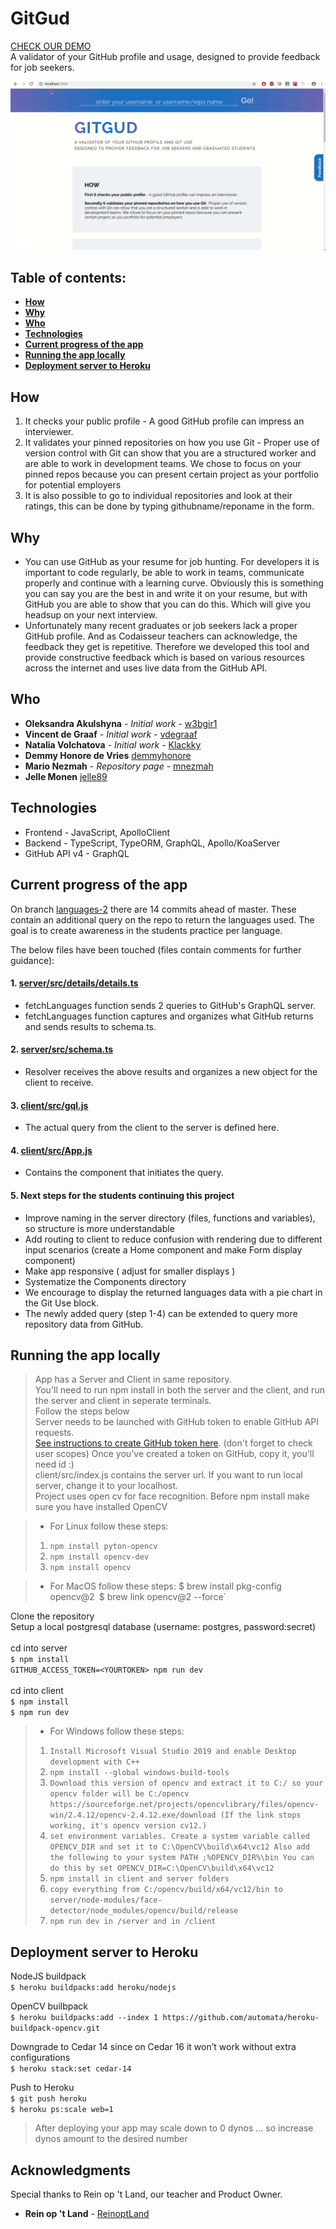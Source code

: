 # GitGud

[CHECK OUR DEMO](https://gitgud.netlify.com/) <br>
A validator of your GitHub profile and usage, designed to provide feedback for job seekers. <br>

![](https://github.com/Official-Codaisseur-Graduate/git-gud/blob/master/demo.gif)

## Table of contents:

* **[How](#how)**
* **[Why](#why)**
* **[Who](#who)**
* **[Technologies](#technologies)**
* **[Current progress of the app](#current-progress-of-the-app)**
* **[Running the app locally](#running-the-app-locally)**
* **[Deployment server to Heroku](#deployment-server-to-heroku)**

## How

1. It checks your public profile - A good GitHub profile can impress an interviewer.
2. It validates your pinned repositories on how you use Git - Proper use of version control with Git can show that you are a structured worker and are able to work in development teams. We chose to focus on your pinned repos because you can present certain project as your portfolio for potential employers
3. It is also possible to go to individual repositories and look at their ratings, this can be done by typing githubname/reponame in the form. 

## Why

* You can use GitHub as your resume for job hunting. For developers it is important to code regularly, be able to work in teams, communicate properly and continue with a learning curve. Obviously this is something you can say you are the best in and write it on your resume, but with GitHub you are able to show that you can do this. Which will give you headsup on your next interview.
* Unfortunately many recent graduates or job seekers lack a proper GitHub profile. And as Codaisseur teachers can acknowledge, the feedback they get is repetitive. Therefore we developed this tool and provide constructive feedback which is based on various resources across the internet and uses live data from the GitHub API.

## Who

* **Oleksandra Akulshyna** - *Initial work* - [w3bgir1](https://github.com/w3bgir1)
* **Vincent de Graaf** - *Initial work* - [vdegraaf](https://github.com/vdegraaf)
* **Natalia Volchatova** - *Initial work* - [Klackky](https://github.com/Klackky)
* **Demmy Honore de Vries**    [demmyhonore](https://github.com/demmyhonore)
* **Mario Nezmah** - *Repository page* -  [mnezmah](https://github.com/mnezmah)
* **Jelle Monen**    [jelle89](https://github.com/jelle89)

## Technologies

* Frontend - JavaScript, ApolloClient <br>
* Backend - TypeScript, TypeORM,  GraphQL, Apollo/KoaServer <br>
* GitHub API v4 - GraphQL <br>

## Current progress of the app

On branch [languages-2](https://github.com/Official-Codaisseur-Graduate/git-gud/tree/languages-2) there are 14 commits ahead of master. These contain an additional query on the repo to return the languages used. The goal is to create awareness in the students practice per language.

The below files have been touched (files contain comments for further guidance):

#### 1. [server/src/details/details.ts](https://github.com/Official-Codaisseur-Graduate/git-gud/blob/languages-2/server/src/details/details.ts)

* fetchLanguages function sends 2 queries to GitHub's GraphQL server.
* fetchLanguages function captures and organizes what GitHub returns and sends results to schema.ts. 

#### 2. [server/src/schema.ts](https://github.com/Official-Codaisseur-Graduate/git-gud/blob/languages-2/server/src/schema.ts)

* Resolver receives the above results and organizes a new object for the client to receive.

#### 3. [client/src/gql.js](https://github.com/Official-Codaisseur-Graduate/git-gud/blob/languages-2/client/src/gql.js)

* The actual query from the client to the server is defined here.

#### 4. [client/src/App.js](https://github.com/Official-Codaisseur-Graduate/git-gud/blob/languages-2/client/src/App.js)

* Contains the component that initiates the query.

#### 5. Next steps for the students continuing this project

* Improve naming in the server directory (files, functions and variables), so structure is more understandable
* Add routing to client to reduce confusion with rendering due to different input scenarios (create a Home component and make Form display component)
* Make app responsive ( adjust for smaller displays )
* Systematize the Components directory
* We encourage to display the returned languages data with a pie chart in the Git Use block.
* The newly added query (step 1-4) can be extended to query more repository data from GitHub.

## Running the app locally
> App has a Server and  Client in same repository.<br>
You'll need to run npm install in both the server and the client, and run the server and client in seperate terminals.<br> Follow the steps below <br>
> Server needs to be launched with GitHub token to enable GitHub API requests. <br>
> [See instructions to create GitHub token here](https://help.github.com/en/articles/creating-a-personal-access-token-for-the-command-line). (don't forget to check user scopes)
Once you've created a token on GitHub, copy it, you'll need id :) <br>
> client/src/index.js contains the server url. 
> If you want to run local server, change it to your localhost.<br>
> Project uses open cv for face recognition. 
> Before npm install make sure you have installed OpenCV

> * For Linux follow these steps:
> 1. `npm install pyton-opencv` 
> 2. `npm install opencv-dev` 
> 3. `npm install opencv` <br>

> * For MacOS follow these steps:
> $ brew install pkg-config opencv@2`
>`$ brew link opencv@2 --force` 

Clone the repository <br>
Setup a local postgresql database (username: postgres, password:secret)<br>
<br>
cd into server <br>
 `$ npm install` <br> 
 `GITHUB_ACCESS_TOKEN=<YOURTOKEN> npm run dev` <br>
 <br>
cd into client <br>
 `$ npm install` <br>
 `$ npm run dev` <br>


> * For Windows follow these steps:
> 1. `Install Microsoft Visual Studio 2019 and enable Desktop development with C++` 
> 2. `npm install --global windows-build-tools` 
> 3. `Download this version of opencv and extract it to C:/ so your opencv folder will be C:/opencv
https://sourceforge.net/projects/opencvlibrary/files/opencv-win/2.4.12/opencv-2.4.12.exe/download
(If the link stops working, it's opencv version cv12.)`
> 4. `set environment variables. Create a system variable called OPENCV_DIR and set it to C:\OpenCV\build\x64\vc12
Also add the following to your system PATH ;%OPENCV_DIR%\bin
You can do this by set OPENCV_DIR=C:\OpenCV\build\x64\vc12`
> 5. `npm install in client and server folders`
> 6. `copy everything from C:/opencv/build/x64/vc12/bin to server/node-modules/face-detector/node_modules/opencv/build/release`
> 7. `npm run dev in /server and in /client`<br>


## Deployment server to Heroku

NodeJS buildpack <br>
 `$ heroku buildpacks:add heroku/nodejs` <br>

OpenCV builbpack <br>
 `$ heroku buildpacks:add --index 1 https://github.com/automata/heroku-buildpack-opencv.git` <br>

Downgrade to Cedar 14 since on Cedar 16 it won’t work without extra configurations <br>
 `$ heroku stack:set cedar-14` <br>

Push to Heroku <br>
 `$ git push heroku` <br>
 `$ heroku ps:scale web=1` <br>

> After deploying your app may scale down to 0 dynos
> ... so increase dynos amount to the desired number

## Acknowledgments

Special thanks to Rein op 't Land, our teacher and Product Owner. 

* **Rein op 't Land** - [ReinoptLand](https://github.com/Reinoptland)

